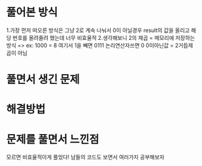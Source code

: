 # 풀어본 방식

1.가장 먼저 떠오른 방식은 그냥 2로 계속 나눠서 0이 아닐경우 result의 값을 올리고 해당 번호를 올려줄려 했는데
너무 비효율적 
2.생각해보니 2의 제곱 = 메모리에 저장하는 방식 => ex: 1000 = 8 여기서 1을 빼면 0111
논리연산자쓰면 0
0이아닌값 = 2거듭제곱이 아님

# 풀면서 생긴 문제


# 해결방법


# 문제를 풀면서 느낀점 
모르면 비효율적이게 풀었다! 남들의 코드도 보면서 여러가지 공부해보자